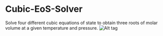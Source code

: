 Cubic-EoS-Solver
================

Solve four different cubic equations of state to obtain three roots of molar volume at a given temperature and pressure. 
![Alt tag](http://a.fsdn.com/con/app/proj/eossolverv10/screenshots/20140326T002927.jpg) 
